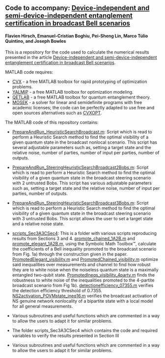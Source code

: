 ## Code to accompany: [Device-independent and semi-device-independent entanglement certification in broadcast Bell scenarios](https://arxiv.org/abs/2111.xxxx)
#### Flavien Hirsch, Emanuel-Cristian Boghiu, Pei-Sheng Lin, Marco Túlio Quintino, and Joseph Bowles

This is a repository for the code used to calculate the numerical results presented in the article [Device-independent and semi-device-independent entanglement certification in broadcast Bell scenarios](https://arxiv.org/abs/2111.xxxx).

 MATLAB code requires:
- [CVX](http://cvxr.com/) - a free MATLAB toolbox for rapid prototyping of optimization problems.
- [YALMIP](https://github.com/yalmip) - a free MATLAB toolbox for optimization modeling.
- [QETLAB](http://www.qetlab.com/) - a free MATLAB toolbox for quantum entanglement theory.
- [MOSEK](https://www.mosek.com/) - a solver for linear and semidefinite programs with free academic licenses; the code can be perfectly adapted to use free and open sources alternatives such as [CVXOPT](https://cvxopt.org/).

The MATLAB code of this repository contains:

- [PrepareAndRun_HeuristicSearchBroadcast.m](https://github.com/josephbowles/broadcast_nl/blob/main/PrepareAndRun_HeuristicSearchBroadcast.m):
Script which is read to perform a Heuristic Search method to find the optimal visibility of a given quantum state in the broadcast nonlocal scenario. This script has several adjustable parameters such as, setting a target state and the relative noise, number of parties, number of input per parties, number of outputs.

- [PrepareAndRun_SteeringHeuristicSearchBroadcast2Bobs.m](https://github.com/josephbowles/broadcast_nl/blob/main/PrepareAndRun_SteeringHeuristicSearchBroadcast2Bobs.m):
Script which is read to perform a Heuristic Search method to find the optimal visibility of a given quantum state in the broadcast steering scenario with 2 untrusted Bobs. This script has various adjustable parameters such as, setting a target state and the relative noise, number of input per parties, number of outputs.

- [PrepareAndRun_SteeringHeuristicSearchBroadcast3Bobs.m](https://github.com/josephbowles/broadcast_nl/blob/main/PrepareAndRun_SteeringHeuristicSearchBroadcast3Bobs.m):
Script which is read to perform a Heuristic Search method to find the optimal visibility of a given quantum state in the broadcast steering scenario with 3 untrusted Bobs. This script allows the user to set a target state and a relative noise state.

- [scripts_Sec3A3CSec4](https://github.com/josephbowles/broadcast_nl/tree/main/scripts_Sec3A3CSec4): 
This is a folder with various scripts reproducing results from Sections 3 and 4. [promote_chained_1A2B.m](https://github.com/josephbowles/broadcast_nl/blob/main/scripts_Sec3A3CSec4/promote_chained_1A2B.m) and [promote_elegant_1A2B.m](https://github.com/josephbowles/broadcast_nl/blob/main/scripts_Sec3A3CSec4/promote_elegant_1A2B.m), using the Symbolic Math Toolbox™, calculate the coefficients of a Bell inequality promoted to the broadcast scenario from Fig. 1a) through the construction given in the paper. [PromotedElegant_visibility.m](https://github.com/josephbowles/broadcast_nl/blob/main/scripts_Sec3A3CSec4/PromotedElegant_visibility.m) and [PromotedChained_visibility.m](https://github.com/josephbowles/broadcast_nl/blob/main/scripts_Sec3A3CSec4/PromotedChained_visibility.m) optimize said inequalities over measurements and channel to find how robust they are to white noise when the noiseless quantum state is a maximally entangled two-qubit state. [PromotedIneqs_visibility_4party.m](https://github.com/josephbowles/broadcast_nl/blob/main/scripts_Sec3A3CSec4/PromotedIneqs_visibility_4party.m) finds the robustness to white noise of the inequalities promoted to the 4-partite broadcast scenario from Fig 1b). [detectionefficiency_07355.m](https://github.com/josephbowles/broadcast_nl/blob/main/scripts_Sec3A3CSec4/detectionefficiency_07355.m) verifies the detection efficiency threshold of 0.7355. [NS2activation_POVMstate_ineq16.m](https://github.com/josephbowles/broadcast_nl/blob/main/scripts_Sec3A3CSec4/NS2activation_POVMstate_ineq16.m) verifies the broadcast activation of NS genuine network nonlocality of a bipartite state with a local model for all general measurements.
- Various subroutines and useful functions which are commented in a way to allow the users to adapt it for similar problems.
- The folder scripts_Sec3A3CSec4 which contains the code and required variables to verify the results presented in Section III

- Various subroutines and useful functions which are commented in a way to allow the users to adapt it for similar problems.

